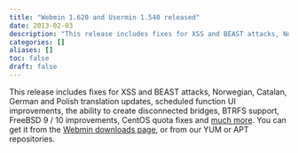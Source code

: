 ```yaml
---
title: "Webmin 1.620 and Usermin 1.540 released"
date: 2013-02-03
description: "This release includes fixes for XSS and BEAST attacks, Norwegian, Catalan, German and Polish..."
categories: []
aliases: []
toc: false
draft: false
---
```

This release includes fixes for XSS and BEAST attacks, Norwegian, Catalan, German and Polish translation updates, scheduled function UI improvements, the ability to create disconnected bridges, BTRFS support, FreeBSD 9 / 10 improvements, CentOS quota fixes and [much more][1]. You can get it from the [Webmin downloads page][2], or from our YUM or APT repositories.

  [1]: changes.html
  [2]: download.html
